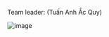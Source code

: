 
Team leader: (Tuấn Anh Ắc Quy)

![image](https://user-images.githubusercontent.com/62192868/124691494-1597cd80-df06-11eb-8721-2386c2fd4187.png)

